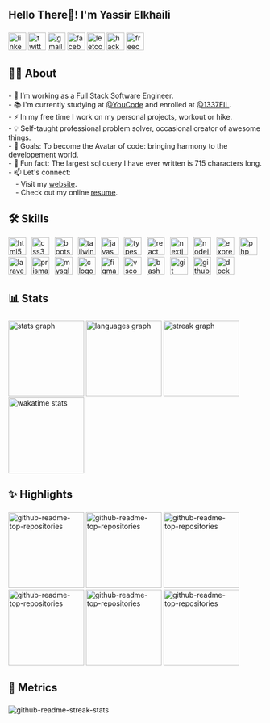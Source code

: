 ###

<div align="left">
<h2>Hello There👋! I'm Yassir Elkhaili</h2>
</div>

###

<div align="left">
  <a href="https://www.linkedin.com/in/yassirelkhaili"><img src="https://img.shields.io/static/v1?message=LinkedIn&logo=linkedin&label=&color=0077B5&logoColor=white&labelColor=&style=for-the-badge" height="35" alt="linkedin logo"  /></a>
  <a href="https://twitter.com/YassirElkh"><img src="https://img.shields.io/static/v1?message=Twitter&logo=twitter&label=&color=1DA1F2&logoColor=white&labelColor=&style=for-the-badge" height="35" alt="twitter logo"  /></a>
  <a href="mailto:elkhailiyassir@gmail.com"><img src="https://img.shields.io/static/v1?message=Gmail&logo=gmail&label=&color=D14836&logoColor=white&labelColor=&style=for-the-badge" height="35" alt="gmail logo"  /></a>
  <a href="https://www.facebook.com/profile.php?id=100010165301312"><img src="https://img.shields.io/static/v1?message=Facebook&logo=facebook&label=&color=1877F2&logoColor=white&labelColor=&style=for-the-badge" height="35" alt="facebook logo"  /></a>
  <a href="https://leetcode.com/yassirelkhaili/"><img src="https://img.shields.io/badge/LeetCode-000000?style=for-the-badge&logo=LeetCode&logoColor=#d16c06" height="35" alt="leetcode logo"  /></a>
  <a href="https://www.hackerrank.com/profile/elkhailiyassir"><img src="https://img.shields.io/badge/-Hackerrank-2EC866?style=for-the-badge&logo=HackerRank&logoColor=white" height="35" alt="hackerrank logo"  /></a>
  <a href="https://www.freecodecamp.org/Blue479"><img src="https://img.shields.io/badge/Freecodecamp-%23123.svg?&style=for-the-badge&logo=freecodecamp&logoColor=green" height="35" alt="freecodecamp logo"  /></a>
</div>

## 👨‍💻 About

###

<p align="left">- 🔭 I’m working as a Full Stack Software Engineer.<br>- 📚 I'm currently studying at <a href="https://twitter.com/youcode18">@YouCode</a> and enrolled at <a href="https://twitter.com/1337FIL">@1337FIL</a>.<br>- ⚡ In my free time I work on my personal projects, workout or hike. <br>- 💡 Self-taught professional problem solver, occasional creator of awesome things.<br>- 🎯 Goals: To become the Avatar of code: bringing harmony to the developement world. <br>- 🎲 Fun fact: The largest sql query I have ever written is 715 characters long. <br>- 📫 Let's connect:<br>&emsp;- Visit my <a href="https://webnebula.vercel.app">website</a>.<br>&emsp;- Check out my online <a href="https://yassirelkhaili.com" target="_blank">resume</a>.</p>

###

## 🛠️ Skills

<div align="left">
  <img src="https://skillicons.dev/icons?i=html" height="35" alt="html5 logo"  />
  <img width="3" />
  <img src="https://skillicons.dev/icons?i=css" height="35" alt="css3 logo"  />
  <img width="3" />
  <img src="https://skillicons.dev/icons?i=bootstrap" height="35" alt="bootstrap logo"  />
  <img width="3" />
  <img src="https://skillicons.dev/icons?i=tailwind" height="35" alt="tailwindcss logo"  />
  <img width="3" />
  <img src="https://skillicons.dev/icons?i=js" height="35" alt="javascript logo"  />
  <img width="3" />
  <img src="https://skillicons.dev/icons?i=ts" height="35" alt="typescript logo"  />
  <img width="3" />
  <img src="https://skillicons.dev/icons?i=react" height="35" alt="react logo"  />
  <img width="3" />
  <img src="https://skillicons.dev/icons?i=nextjs" height="35" alt="nextjs logo"  />
  <img width="3" />
  <img src="https://skillicons.dev/icons?i=nodejs" height="35" alt="nodejs logo"  />
  <img width="3" />
  <img src="https://skillicons.dev/icons?i=express" height="35" alt="express logo"  />
  <img width="3" />
  <img src="https://skillicons.dev/icons?i=php" height="35" alt="php logo"  />
  <img width="3" />
  <img src="https://skillicons.dev/icons?i=laravel" height="35" alt="laravel logo"  />
  <img width="3" />
  <img src="https://skillicons.dev/icons?i=prisma" height="35" alt="prisma logo"  />
  <img width="3" />
  <img src="https://skillicons.dev/icons?i=mysql" height="35" alt="mysql logo"  />
  <img width="3" />
  <img src="https://skillicons.dev/icons?i=c" height="35" alt="c logo"  />
  <img width="3" />
  <img src="https://skillicons.dev/icons?i=figma" height="35" alt="figma logo"  />
  <img width="3" />
  <img src="https://skillicons.dev/icons?i=vscode" height="35" alt="vscode logo"  />
  <img width="3" />
  <img src="https://skillicons.dev/icons?i=bash" height="35" alt="bash logo"  />
  <img width="3" />
  <img src="https://skillicons.dev/icons?i=git" height="35" alt="git logo"  />
  <img width="3" />
  <img src="https://skillicons.dev/icons?i=github" height="35" alt="github logo"  />
  <img width="3" />
  <img src="https://skillicons.dev/icons?i=docker" height="35" alt="docker logo"  />
</div>

## 📊 Stats

###

<div align="left">
  <img src="https://denvercoder1-github-readme-stats.vercel.app/api?username=yassirelkhaili&hide_title=false&hide_rank=false&show_icons=true&include_all_commits=true&count_private=true&theme=react&disable_animations=false&locale=en&hide_border=false" height="150" alt="stats graph"  />
  <img src="https://denvercoder1-github-readme-stats.vercel.app/api/top-langs?username=yassirelkhaili&locale=en&hide_title=false&layout=compact&card_width=368&langs_count=6&theme=react&hide_border=false" height="150" alt="languages graph"  />
  <img src="https://streak-stats.demolab.com/?user=yassirelkhaili&locale=en&mode=daily&theme=react&hide_border=false&bordr_radius=5&order=3" height="150" alt="streak graph"  />
  <img height="150" src="https://github-readme-stats.vercel.app/api/wakatime?username=yassirelkhaili&count_private=true&theme=react&card_width=300&langs_count=5" alt="wakatime stats">
</div>

###

## ✨ Highlights

###

<div align="left">
       <a href="https://github.com/yassirelkhaili/webnebula"><img height="150" src="https://denvercoder1-github-readme-stats.vercel.app/api/pin/?username=yassirelkhaili&repo=webnebula&disable_animations=false&theme=react&hide_border=false&border_radius=5" alt="github-readme-top-repositories"></a>
    <a href="https://github.com/yassirelkhaili/PeoplePerTask"><img height="150" src="https://denvercoder1-github-readme-stats.vercel.app/api/pin/?username=yassirelkhaili&repo=PeoplePerTask&disable_animations=false&theme=react&hide_border=false&border_radius=5" alt="github-readme-top-repositories"></a>
   <a href="https://github.com/yassirelkhaili/YouTalent"><img height="150" src="https://denvercoder1-github-readme-stats.vercel.app/api/pin/?username=yassirelkhaili&repo=YouTalent&disable_animations=false&theme=react&hide_border=false&border_radius=5" alt="github-readme-top-repositories"></a>
   <a href="https://github.com/yassirelkhaili/WikiCraft"><img height="150" src="https://denvercoder1-github-readme-stats.vercel.app/api/pin/?username=yassirelkhaili&repo=WikiCraft&disable_animations=false&theme=react&hide_border=false&border_radius=5" alt="github-readme-top-repositories"></a>
  <a href="https://github.com/yassirelkhaili/simplekit"><img height="150" src="https://denvercoder1-github-readme-stats.vercel.app/api/pin/?username=yassirelkhaili&repo=SimpleKit&disable_animations=false&theme=react&hide_border=false&border_radius=5" alt="github-readme-top-repositories"></a>
  <a href="https://github.com/yassirelkhaili/resume"><img height="150" src="https://denvercoder1-github-readme-stats.vercel.app/api/pin/?username=yassirelkhaili&repo=resume&disable_animations=false&theme=react&hide_border=false&border_radius=5" alt="github-readme-top-repositories"></a>
</div>

###

## 📅 Metrics

###

<img src="https://github-readme-activity-graph.vercel.app/graph?username=yassirelkhaili&repo=IP-Finder&disable_animations=false&theme=react&hide_border=false&radius=6" alt="github-readme-streak-stats">

###
